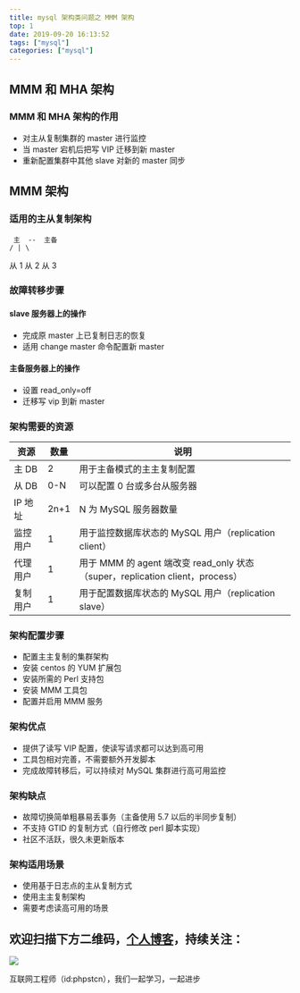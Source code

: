 ```yaml
---
title: mysql 架构类问题之 MMM 架构
top: 1
date: 2019-09-20 16:13:52
tags: ["mysql"]
categories: ["mysql"]
---
```


## MMM 和 MHA 架构

### MMM 和 MHA 架构的作用

* 对主从复制集群的 master 进行监控
* 当 master 宕机后把写 VIP 迁移到新 master
* 重新配置集群中其他 slave 对新的 master 同步

## MMM 架构

### 适用的主从复制架构

     主  --  主备
    / | \
 从 1 从 2 从 3

### 故障转移步骤

#### slave 服务器上的操作

- 完成原 master 上已复制日志的恢复
- 适用 change master 命令配置新 master

#### 主备服务器上的操作

- 设置 read_only=off
- 迁移写 vip 到新 master

### 架构需要的资源

|资源| 数量|说明|
|-|-|-|
|主 DB|2|用于主备模式的主主复制配置|
|从 DB|0-N|可以配置 0 台或多台从服务器|
|IP 地址|2n+1|N 为 MySQL 服务器数量|
|监控用户|1|用于监控数据库状态的 MySQL 用户（replication client）
|代理用户|1|用于 MMM 的 agent 端改变 read_only 状态（super，replication client，process）|
|复制用户|1|用于配置数据库状态的 MySQL 用户（replication slave）|

### 架构配置步骤

- 配置主主复制的集群架构
- 安装 centos 的 YUM 扩展包
- 安装所需的 Perl 支持包
- 安装 MMM 工具包
- 配置并启用 MMM 服务

### 架构优点

- 提供了读写 VIP 配置，使读写请求都可以达到高可用
- 工具包相对完善，不需要额外开发脚本
- 完成故障转移后，可以持续对 MySQL 集群进行高可用监控

### 架构缺点

- 故障切换简单粗暴易丢事务（主备使用 5.7 以后的半同步复制）
- 不支持 GTID 的复制方式（自行修改 perl 脚本实现）
- 社区不活跃，很久未更新版本

### 架构适用场景

- 使用基于日志点的主从复制方式
- 使用主主复制架构
- 需要考虑读高可用的场景

## 欢迎扫描下方二维码，[个人博客](https://www.phpst.cn)，持续关注：

![](https://ww1.sinaimg.cn/large/a616b9a4gy1g4xzv954a4j20760763yo.jpg)

互联网工程师（id:phpstcn），我们一起学习，一起进步
